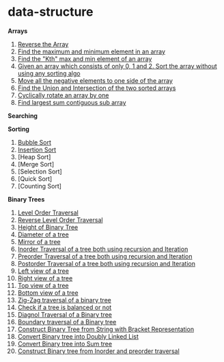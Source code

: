 # data-structure

**Arrays**

1. [Reverse the Array](https://www.geeksforgeeks.org/write-a-program-to-reverse-an-array-or-string/)
2. [Find the maximum and minimum element in an array](https://www.geeksforgeeks.org/maximum-and-minimum-in-an-array/)
3. [Find the "Kth" max and min element of an array ](https://practice.geeksforgeeks.org/problems/kth-smallest-element5635/1)
4. [Given an array which consists of only 0, 1 and 2. Sort the array without using any sorting algo](https://practice.geeksforgeeks.org/problems/sort-an-array-of-0s-1s-and-2s4231/1)
5. [Move all the negative elements to one side of the array](https://www.geeksforgeeks.org/move-negative-numbers-beginning-positive-end-constant-extra-space/)
6. [Find the Union and Intersection of the two sorted arrays](https://www.geeksforgeeks.org/union-and-intersection-of-two-sorted-arrays-2/)
7. [Cyclically rotate an array by one](https://practice.geeksforgeeks.org/problems/cyclically-rotate-an-array-by-one2614/1)
8. [Find largest sum contiguous sub array](https://practice.geeksforgeeks.org/problems/kadanes-algorithm-1587115620/1)

**Searching**

**Sorting**

1. [Bubble Sort](https://www.geeksforgeeks.org/bubble-sort/)
2. [Insertion Sort](https://www.geeksforgeeks.org/insertion-sort/)
3. [Heap Sort]
4. [Merge Sort]
5. [Selection Sort]
6. [Quick Sort]
7. [Counting Sort]

**Binary Trees**

1. [Level Order Traversal ](https://www.geeksforgeeks.org/level-order-tree-traversal/)
2. [Reverse Level Order Traversal](https://practice.geeksforgeeks.org/problems/reverse-level-order-traversal/1)
3. [Height of Binary Tree](https://practice.geeksforgeeks.org/problems/height-of-binary-tree/1)
4. [Diameter of a tree](https://practice.geeksforgeeks.org/problems/diameter-of-binary-tree/1)
5. [Mirror of a tree](https://www.geeksforgeeks.org/create-a-mirror-tree-from-the-given-binary-tree/)
6. [Inorder Traversal of a tree both using recursion and Iteration](https://www.techiedelight.com/inorder-tree-traversal-iterative-recursive/)
7. [Preorder Traversal of a tree both using recursion and Iteration](https://www.techiedelight.com/preorder-tree-traversal-iterative-recursive/)
8. [Postorder Traversal of a tree both using recursion and Iteration](https://www.techiedelight.com/postorder-tree-traversal-iterative-recursive/)
9. [Left view of a tree](https://practice.geeksforgeeks.org/problems/left-view-of-binary-tree/1)
10. [Right view of a tree](https://practice.geeksforgeeks.org/problems/right-view-of-binary-tree/1)
11. [Top view of a tree](https://practice.geeksforgeeks.org/problems/top-view-of-binary-tree/1)
12. [Bottom view of a tree](https://practice.geeksforgeeks.org/problems/bottom-view-of-binary-tree/1)
13. [Zig-Zag traversal of a binary tree](https://practice.geeksforgeeks.org/problems/zigzag-tree-traversal/1)
14. [Check if a tree is balanced or not](https://practice.geeksforgeeks.org/problems/check-for-balanced-tree/1)
15. [Diagnol Traversal of a Binary tree](https://www.geeksforgeeks.org/diagonal-traversal-of-binary-tree/)
16. [Boundary traversal of a Binary tree](https://practice.geeksforgeeks.org/problems/boundary-traversal-of-binary-tree/1)
17. [Construct Binary Tree from String with Bracket Representation](https://www.geeksforgeeks.org/construct-binary-tree-string-bracket-representation/)
18. [Convert Binary tree into Doubly Linked List](https://practice.geeksforgeeks.org/problems/binary-tree-to-dll/1)
19. [Convert Binary tree into Sum tree](https://practice.geeksforgeeks.org/problems/transform-to-sum-tree/1)
20. [Construct Binary tree from Inorder and preorder traversal](https://practice.geeksforgeeks.org/problems/construct-tree-1/1)